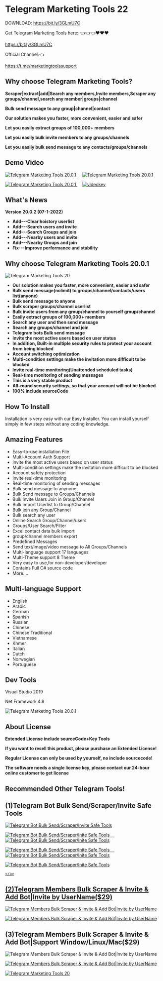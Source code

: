 # Telegram Marketing Tools 22  
 
DOWNLOAD: https://bit.ly/3GLmU7C

Get Telegram Marketing Tools here: 👈👈👈❤️❤️❤️

https://bit.ly/3GLmU7C

Official Channel:👈

https://t.me/marketingtoolssupport

    
 <h2><strong> Why choose Telegram Marketing Tools? </strong></h2>
<p><strong>Scraper|extract|add|Search any members,Invite members,Scraper any groups/channel,search any member|groups|channel </strong></p>
<p><strong>Bulk send message to any group|channel|contact </strong></p>
<p><strong>Our solution makes you faster, more convenient, easier and safer</strong></p>
<p><strong>Let you easily extract groups of 100,000+ members</strong></p>
<p><strong>Let you easily bulk invite members to any groups/channels</strong></p>
<p><strong>Let you easily bulk send message to any contacts/groups/channels</strong></p>
 


<h2><strong> Demo Video</strong></h2>
<p>
    <a href="https://youtu.be/M6m1XmiZJmo" rel="nofollow">
        <img src="https://i.ibb.co/pjm9K3d/videobtn1.jpg" alt="Telegram Marketing Tools 20.0.1">
    </a>
	 &nbsp;&nbsp;&nbsp;
	 <a href="https://youtu.be/Vext9PI5Djo" rel="nofollow">
        <img src="https://i.ibb.co/60wdmz7/videobtn2.jpg" alt="Telegram Marketing Tools 20.0.1">
    </a>
</p>
<p>
    <a href="https://youtu.be/HLTue-7uqpI" rel="nofollow">
		<img src="https://i.ibb.co/HpcDyNm/videobtnnew.png" alt="Telegram Marketing Tools 20.0.1" >
    </a>
	 &nbsp;&nbsp;&nbsp;
	  <a href="https://youtu.be/FkOmmEZ29to" rel="nofollow">
		<img src="https://i.ibb.co/n7Lw3gW/videokey.png" alt="videokey" border="0">
    </a>
	
</p>

<h2><strong> What's News</strong></h2>
<strong>
<p>Version 20.0.2 (07-1-2022)</p>
<ul>
<li>Add---Clear hoistory userlist</li>
<li>Add---Search users and invite</li>
<li>Add---Search Groups  and join</li>
<li>Add---Nearby users and invite</li>
<li>Add---Nearby Groups and join</li>
<li>Fix---Improve performance and stability</li>
</ul>
</strong>




<h2><strong> Why choose Telegram Marketing Tools 20.0.1 </strong></h2>
<img src="https://i.ibb.co/89cTZ1G/tginfo.jpg" alt="Telegram Marketing Tools 20" border="0">
<strong>
<ul>
<li>Our solution makes you faster, more convenient, easier and safer</li>
<li>Bulk send message(nolimit) to groups/channel/contacts/users list(anyone)</li>
<li>Bulk send message to anyone</li>
<li>Bulk scraper groups/channel  userlist</li>
<li>Bulk invite users from  any group/channel to yourself group/channel</li>
<li>Easily extract groups of 100,000+ members </li>
<li>Search any user and then send message</li>
<li>Search any groups/channel and join</li>
<li>Telegram bots Bulk send message</li>
<li>Invite the most active users based on user status</li>
<li>In addition, Built-in multiple security rules to protect your account from being blocked</li>
<li>Account switching optimization</li>
<li>Multi-condition settings make the invitation more difficult to be blocked</li>
<li>Invite real-time monitoring(Unattended scheduled tasks)</li>
<li>Real-time monitoring of sending messages</li>
<li>This is a very stable product</li>
<li>All-round security settings, so that your account will not be blocked</li>
<li>100% include sourceCode</li>
</ul>
</strong>



<h2><strong> How To Install</strong></h2>
<p>
Installation is very easy with our Easy Installer. 
You can install yourself simply in few steps without any coding knowledge.
</p>


<h2><strong>Amazing Features</strong></h2>
<ul>
    <li>Easy-to-use installation File</li>
	<li>Multi-Account Auth Support</li>
    <li>Invite the most active users based on user status</li>
    <li>Multi-condition settings make the invitation more difficult to be blocked</li>
	<li>Account safety protection</li>
    <li>Invite real-time monitoring</li>
    <li>Real-time monitoring of sending messages</li>
	<li>Bulk send message to anynone </li>
	<li>Bulk Send message to Groups/Channels</li>
	<li>Bulk Invite Users Join in Group/Channel</li>
	<li>Bulk import Userlist to Group/Channel</li>
	<li>Bulk join  any Group/Channel</li>
	<li>Bulk search any user</li>
	<li>Online Search Group/Channel/users</li>
    <li>Groups/User Search/Filter</li>
    <li>Excel contact data bulk import</li>
	<li>group/channel members export</li>
    <li>Predefined Messages</li>
    <li>Send text/image/video message to All Groups/Channels</li>
    <li>Multi-language support 17 languages</li>
	<li>Multi-Theme support  8 Theme</li>
	<li>Very easy to use,for non-developer/developer</li>
	 <li>Contains Full C# source code</li>
    <li>More....</li>
</ul>

<h2><strong> Multi-language Support</strong></h2>
<ul>
    <li>English</li>
	<li>Arabic</li>
    <li>German</li>
    <li>Spanish</li>
    <li>Russian</li>
    <li>Chinese</li>
	<li>Chinese Traditional</li>
	<li>Vietnamese</li>
	<li>Khmer</li>
	<li>Italian</li>
	<li>Dutch</li>
	<li>Norwegian</li>
	<li>Portuguese</li>
</ul>

<h2><strong>Dev Tools</strong></h2>
<p>Visual Studio 2019  </p>
<p>Net Framework 4.8</p>
<img src="https://i.ibb.co/kV71B9j/5reviews.jpg" alt="Telegram Marketing Tools 20.0.1" border="0">

<h2><strong>About License</strong></h2>
<p><strong> Extended License include sourceCode+Key Tools</strong></P>
<p><strong>If you want to resell this product, please purchase an Extended License!</strong></P>
<p><strong>Regular License can only be used by yourself, no include sourcecode!</strong></P>
<p><strong>The software needs a single license key, please contact our 24-hour online customer to get license</strong></p>
	

 <h2><strong>Recommended Other  Telegram Tools!</strong></h2>
 <h2><strong>(1)Telegram Bot Bulk Send/Scraper/Invite Safe Tools</strong></h2>

 <a href="https://codecanyon.net/item/telegram-bot-tools/33859570" rel="nofollow">
	<img src="https://i.ibb.co/dbjypL4/tgsafetools.jpg" alt="Telegram Bot Bulk Send/Scraper/Invite Safe Tools" border="0">
 </a>
 
<p>
    <a href="https://youtu.be/C8mB64XXYWA" rel="nofollow">
        <img src="https://i.ibb.co/h2gs8SX/videobtn.png" alt="Telegram Bot Bulk Send/Scraper/Inite Safe Tools">
		 &nbsp;&nbsp;&nbsp;
    </a>
	 <a href="https://youtu.be/bCDTIUU96rI" rel="nofollow">
      <img src="https://i.ibb.co/GWkc9L4/sendbtn1.png" alt="Telegram Bot Bulk Send/Scraper/Inite Safe Tools" border="0">
    </a>
</p>
<p>
    <a href="https://youtu.be/_yz-g1tYstE" rel="nofollow">
      <img src="https://i.ibb.co/q7xxG4b/sendbtn2.png" alt="Telegram Bot Bulk Send/Scraper/Inite Safe Tools" border="0">
		 &nbsp;&nbsp;&nbsp;
    </a>
	 <a href="https://youtu.be/LSRY0l4CG-o" rel="nofollow">
     <img src="https://i.ibb.co/zNdDM1t/sendbtn3.png" alt="Telegram Bot Bulk Send/Scraper/Inite Safe Tools" border="0">
    </a>
</p> 
<p>
    <a href="https://youtu.be/bnyrtugD7t0" rel="nofollow">
    <img src="https://i.ibb.co/j89KCGy/sendbtn4.png" alt="Telegram Bot Bulk Send/Scraper/Inite Safe Tools" border="0">
	 
    </a>
</p>


<h2><strong>(2)Telegram Members Bulk Scraper & Invite & Add Bot|Invite by UserName($29)</strong></h2>
 <img src="https://i.ibb.co/n8NbRsg/tgmemberinvite.jpg" alt="Telegram Members Bulk Scraper & Invite & Add Bot|Invite by UserName" border="0">
<p>
    <a href="https://youtu.be/vO7G2s6ynyc" rel="nofollow">
        <img src="https://i.ibb.co/h2gs8SX/videobtn.png" alt="Telegram Members Bulk Scraper & Invite & Add Bot|Invite by UserName">
    </a>
</p>

<h2><strong>(3)Telegram Members Bulk Scraper & Invite & Add Bot|Support Window/Linux/Mac($29)</strong></h2>
 <img src="https://i.ibb.co/n8NbRsg/tgmemberinvite.jpg" alt="Telegram Members Bulk Scraper & Invite & Add Bot|Invite by UserName" border="0">
<p>
    <a href="https://youtu.be/7tDTgg1XqoA" rel="nofollow">
        <img src="https://i.ibb.co/h2gs8SX/videobtn.png" alt="Telegram Members Bulk Scraper & Invite & Add Bot|Invite by UserName">
    </a>
</p>

 <a href="https://t.me/captainC999" rel="nofollow">
        <img src="https://i.ibb.co/612rNhH/service1.jpg" alt="Telegram Marketing Tools 20" border="0">
    </a>


